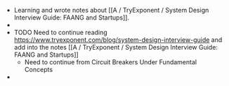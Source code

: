 - Learning and wrote notes about [[A / TryExponent / System Design Interview Guide: FAANG and Startups]].
-
- TODO  Need to continue reading https://www.tryexponent.com/blog/system-design-interview-guide and add into the notes [[A / TryExponent / System Design Interview Guide: FAANG and Startups]]
	- Need to continue from Circuit Breakers Under Fundamental Concepts
-